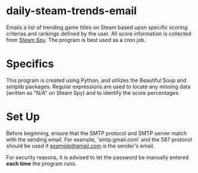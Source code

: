 # daily-steam-trends-email

Emails a list of trending game titles on Steam based upon specific scoring criterias and rankings defined by the user. 
All score information is collected from
[Steam Spy](https://steamspy.com/). The program is best used as a cron job.

# Specifics
This program is created using Python, and utilizes the Beautiful Soup and smtplib packages. Regular expressions are used to locate any
missing data (written as "N/A" on Steam Spy) and to identify the score percentages.

# Set Up
Before beginning, ensure that the SMTP protocol and SMTP server match with the sending email. For example, 'smtp.gmail.com' and the 587 protocol
should be used if example@gmail.com is the sender's email.


For security reasons, it is advised to let the password be manually entered **each time** the program runs.
